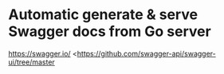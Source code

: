 # Automatic generate & serve Swagger docs from Go server

<https://swagger.io/>
<<https://github.com/swagger-api/swagger-ui/tree/master>
